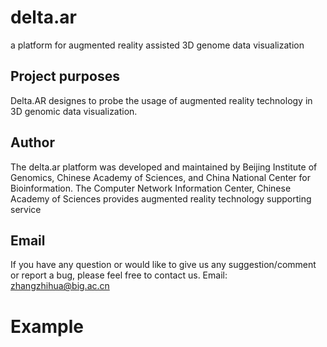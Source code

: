 # delta.ar
a platform for augmented reality assisted 3D genome data visualization

## Project purposes
Delta.AR designes to probe the usage of augmented reality technology in 3D genomic data visualization.

## Author
The delta.ar platform was developed and maintained by Beijing Institute of Genomics, Chinese Academy of Sciences, and China National Center for Bioinformation. The Computer Network Information Center, Chinese Academy of Sciences provides augmented reality technology supporting service

## Email
If you have any question or would like to give us any suggestion/comment or report a bug, please feel free to contact us. 
Email: zhangzhihua@big.ac.cn

# Example

